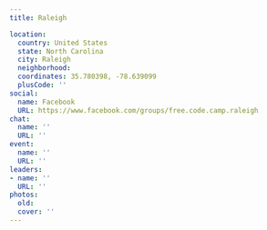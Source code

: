 ```yaml
---
title: Raleigh

location:
  country: United States
  state: North Carolina
  city: Raleigh
  neighborhood: 
  coordinates: 35.780398, -78.639099
  plusCode: ''
social:
  name: Facebook
  URL: https://www.facebook.com/groups/free.code.camp.raleigh
chat:
  name: ''
  URL: ''
event:
  name: ''
  URL: ''
leaders:
- name: ''
  URL: ''
photos:
  old: 
  cover: ''
---
```

